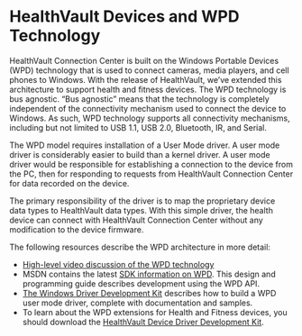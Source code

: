 HealthVault Devices and WPD Technology
======================================

HealthVault Connection Center is built on the Windows Portable Devices (WPD) technology that is used to connect cameras, media players, and cell phones to Windows. With the release of HealthVault, we’ve extended this architecture to support health and fitness devices. The WPD technology is bus agnostic. “Bus agnostic” means that the technology is completely independent of the connectivity mechanism used to connect the device to Windows. As such, WPD technology supports all connectivity mechanisms, including but not limited to USB 1.1, USB 2.0, Bluetooth, IR, and Serial.

The WPD model requires installation of a User Mode driver. A user mode driver is considerably easier to build than a kernel driver. A user mode driver would be responsible for establishing a connection to the device from the PC, then for responding to requests from HealthVault Connection Center for data recorded on the device.

The primary responsibility of the driver is to map the proprietary device data types to HealthVault data types. With this simple driver, the health device can connect with HealthVault Connection Center without any modification to the device firmware.

The following resources describe the WPD architecture in more detail:

-   [High-level video discussion of the WPD technology](http://channel9.msdn.com/ShowPost.aspx?PostID=234357#234357)
-   MSDN contains the latest [SDK information on WPD](https://msdn.microsoft.com/library/ms740786(VS.85).aspx). This design and programming guide describes development using the WPD API. 
-   [The Windows Driver Development Kit](https://www.microsoft.com/whdc/DevTools/WDK/WDKpkg.mspx) describes how to build a WPD user mode driver, complete with documentation and samples. 
-   To learn about the WPD extensions for Health and Fitness devices, you should download the [HealthVault Device Driver Development Kit](https://www.microsoft.com/en-us/download/details.aspx?id=26801).
